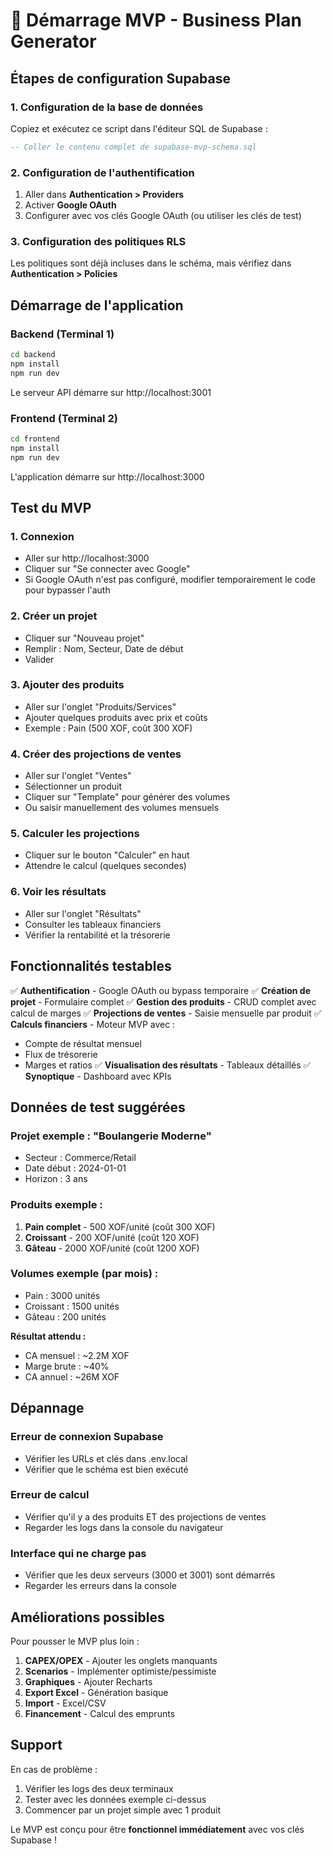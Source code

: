 # 🚀 Démarrage MVP - Business Plan Generator

## Étapes de configuration Supabase

### 1. Configuration de la base de données

Copiez et exécutez ce script dans l'éditeur SQL de Supabase :

```sql
-- Coller le contenu complet de supabase-mvp-schema.sql
```

### 2. Configuration de l'authentification

1. Aller dans **Authentication > Providers**
2. Activer **Google OAuth**
3. Configurer avec vos clés Google OAuth (ou utiliser les clés de test)

### 3. Configuration des politiques RLS

Les politiques sont déjà incluses dans le schéma, mais vérifiez dans **Authentication > Policies**

## Démarrage de l'application

### Backend (Terminal 1)

```bash
cd backend
npm install
npm run dev
```

Le serveur API démarre sur http://localhost:3001

### Frontend (Terminal 2)

```bash
cd frontend
npm install
npm run dev
```

L'application démarre sur http://localhost:3000

## Test du MVP

### 1. Connexion
- Aller sur http://localhost:3000
- Cliquer sur "Se connecter avec Google"
- Si Google OAuth n'est pas configuré, modifier temporairement le code pour bypasser l'auth

### 2. Créer un projet
- Cliquer sur "Nouveau projet"
- Remplir : Nom, Secteur, Date de début
- Valider

### 3. Ajouter des produits
- Aller sur l'onglet "Produits/Services"
- Ajouter quelques produits avec prix et coûts
- Exemple : Pain (500 XOF, coût 300 XOF)

### 4. Créer des projections de ventes
- Aller sur l'onglet "Ventes"
- Sélectionner un produit
- Cliquer sur "Template" pour générer des volumes
- Ou saisir manuellement des volumes mensuels

### 5. Calculer les projections
- Cliquer sur le bouton "Calculer" en haut
- Attendre le calcul (quelques secondes)

### 6. Voir les résultats
- Aller sur l'onglet "Résultats"
- Consulter les tableaux financiers
- Vérifier la rentabilité et la trésorerie

## Fonctionnalités testables

✅ **Authentification** - Google OAuth ou bypass temporaire
✅ **Création de projet** - Formulaire complet
✅ **Gestion des produits** - CRUD complet avec calcul de marges
✅ **Projections de ventes** - Saisie mensuelle par produit
✅ **Calculs financiers** - Moteur MVP avec :
  - Compte de résultat mensuel
  - Flux de trésorerie
  - Marges et ratios
✅ **Visualisation des résultats** - Tableaux détaillés
✅ **Synoptique** - Dashboard avec KPIs

## Données de test suggérées

### Projet exemple : "Boulangerie Moderne"
- Secteur : Commerce/Retail
- Date début : 2024-01-01
- Horizon : 3 ans

### Produits exemple :
1. **Pain complet** - 500 XOF/unité (coût 300 XOF)
2. **Croissant** - 200 XOF/unité (coût 120 XOF)
3. **Gâteau** - 2000 XOF/unité (coût 1200 XOF)

### Volumes exemple (par mois) :
- Pain : 3000 unités
- Croissant : 1500 unités
- Gâteau : 200 unités

**Résultat attendu :**
- CA mensuel : ~2.2M XOF
- Marge brute : ~40%
- CA annuel : ~26M XOF

## Dépannage

### Erreur de connexion Supabase
- Vérifier les URLs et clés dans .env.local
- Vérifier que le schéma est bien exécuté

### Erreur de calcul
- Vérifier qu'il y a des produits ET des projections de ventes
- Regarder les logs dans la console du navigateur

### Interface qui ne charge pas
- Vérifier que les deux serveurs (3000 et 3001) sont démarrés
- Regarder les erreurs dans la console

## Améliorations possibles

Pour pousser le MVP plus loin :

1. **CAPEX/OPEX** - Ajouter les onglets manquants
2. **Scenarios** - Implémenter optimiste/pessimiste
3. **Graphiques** - Ajouter Recharts
4. **Export Excel** - Génération basique
5. **Import** - Excel/CSV
6. **Financement** - Calcul des emprunts

## Support

En cas de problème :
1. Vérifier les logs des deux terminaux
2. Tester avec les données exemple ci-dessus
3. Commencer par un projet simple avec 1 produit

Le MVP est conçu pour être **fonctionnel immédiatement** avec vos clés Supabase !